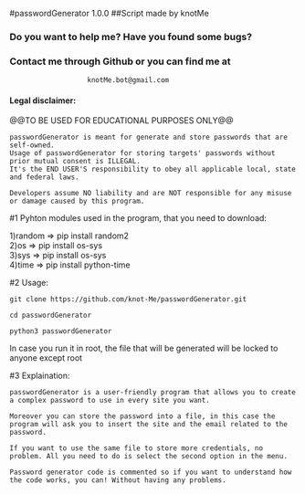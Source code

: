#passwordGenerator 1.0.0
##Script made by knotMe

### Do you want to help me? Have you found some bugs?
### Contact me through Github or you can find me at
                       knotMe.bot@gmail.com
	   
#### Legal disclaimer:
@@TO BE USED FOR EDUCATIONAL PURPOSES ONLY@@
```
passwordGenerator is meant for generate and store passwords that are self-owned.
Usage of passwordGenerator for storing targets' passwords without prior mutual consent is ILLEGAL. 
It's the END USER'S responsibility to obey all applicable local, state and federal laws. 
```
```
Developers assume NO liability and are NOT responsible for any misuse 
or damage caused by this program.
```



#1 Pyhton modules used in the program, that you need to download:
 
1)random   =>  pip install random2   
2)os	 =>  pip install os-sys   
3)sys	 =>  pip install os-sys   
4)time	 =>  pip install python-time



#2 Usage:
```
git clone https://github.com/knot-Me/passwordGenerator.git
```
```
cd passwordGenerator
```
```
python3 passwordGenerator
```
In case you run it in root, the file that will be generated will be
locked to anyone except root



#3 Explaination:
```
passwordGenerator is a user-friendly program that allows you to create a complex password to use in every site you want.

Moreover you can store the password into a file, in this case the program will ask you to insert the site and the email related to the password.

If you want to use the same file to store more credentials, no problem. All you need to do is select the second option in the menu.

Password generator code is commented so if you want to understand how the code works, you can! Without having any problems.
```
